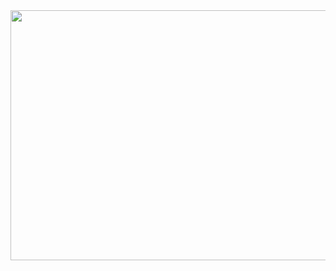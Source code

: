 <div id="header" align="center">

  <img src="https://i.imgur.com/yUs6hBn.jpg" width="800" height="400">

</div>